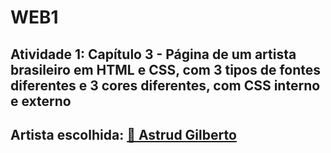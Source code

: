 # WEB1

## Atividade 1: Capítulo 3 - Página de um artista brasileiro em HTML e CSS, com 3 tipos de fontes diferentes e 3 cores diferentes, com CSS interno e externo
## Artista escolhida: <a href="https://thiagoavieira.github.io/WEB1/Astrud/index.html">🔗 Astrud Gilberto</a>
